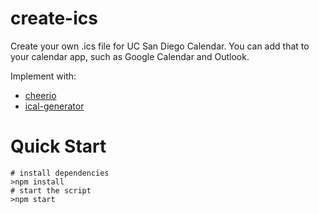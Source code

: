 # create-ics

Create your own .ics file for UC San Diego Calendar. You can add that to your calendar app, such as Google Calendar and Outlook.

Implement with:

- [cheerio](https://www.npmjs.com/package/cheerio)
- [ical-generator](https://www.npmjs.com/package/ical-generator)

# Quick Start

```shell
# install dependencies
>npm install
# start the script
>npm start
```